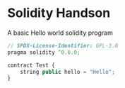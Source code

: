 # Solidity Handson

A basic Hello world solidity program

```jsx
// SPDX-License-Identifier: GPL-3.0
pragma solidity ^0.6.0;

contract Test {
    string public hello = "Hello";
}
```